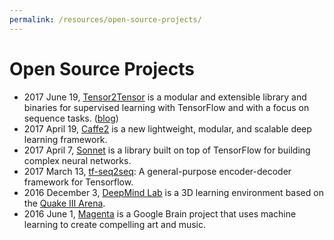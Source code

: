 ```yaml
---
permalink: /resources/open-source-projects/
---
```

# Open Source Projects

* 2017 June 19, [Tensor2Tensor](https://github.com/tensorflow/tensor2tensor) is a modular and extensible library and binaries for supervised learning with TensorFlow and with a focus on sequence tasks. ([blog](https://research.googleblog.com/2017/06/accelerating-deep-learning-research.html))
* 2017 April 19, [Caffe2](http://caffe2.ai/) is a new lightweight, modular, and scalable deep learning framework.
* 2017 April 7, [Sonnet](https://github.com/deepmind/sonnet) is a library built on top of TensorFlow for building complex neural networks.
* 2017 March 13, [tf-seq2seq](https://google.github.io/seq2seq/): A general-purpose encoder-decoder framework for Tensorflow.
* 2016 December 3, [DeepMind Lab](https://github.com/deepmind/lab) is a 3D learning environment based on the [Quake III Arena](https://github.com/id-Software/Quake-III-Arena).
* 2016 June 1, [Magenta](https://magenta.tensorflow.org/) is a Google Brain project that uses machine learning to create compelling art and music.
